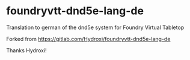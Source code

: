 # foundryvtt-dnd5e-lang-de

Translation to german of the dnd5e system for Foundry Virtual Tabletop

Forked from https://gitlab.com/Hydroxi/foundryvtt-dnd5e-lang-de

Thanks Hydroxi!
